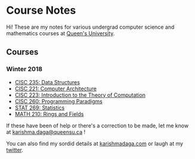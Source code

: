 <style>
h1 a {
  display: none;
}

.container-lg {
  min-width: 200px;
  max-width: 880px;
  padding: 45px;
}

</style>

# Course Notes

Hi! These are my notes for various undergrad computer science and mathematics courses at [Queen's University](http://queensu.ca/).

## Courses
### Winter 2018
* [CISC 235: Data Structures](cisc235.md)
* [CISC 221: Computer Architecture](cisc221.md)
* [CISC 223: Introduction to the Theory of Computation](cisc223.md)
* [CISC 260: Programming Paradigms](cisc260.md)
* [STAT 269: Statistics](stat269.md)
* [MATH 210: Rings and Fields](math210.md)

If these have been of help or there's a correction to be made, let me know at [karishma.daga@queensu.ca](mailto:karishma.daga@wqueensu.ca) !

You can also find my sordid details at [karishmadaga.com](http://karishmadaga.com) or laugh at my [twitter](https://twitter.com/karishmadagaa).
